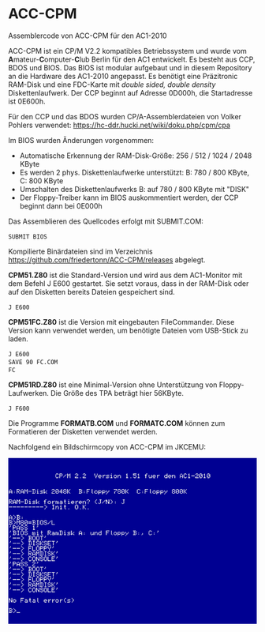 # ACC-CPM
Assemblercode von ACC-CPM für den AC1-2010

ACC-CPM ist ein CP/M V2.2 kompatibles Betriebssystem und wurde vom **A**mateur-**C**omputer-**C**lub Berlin für den AC1 entwickelt.
Es besteht aus CCP, BDOS und BIOS.
Das BIOS ist modular aufgebaut und in diesem Repository an die Hardware des AC1-2010 angepasst.
Es benötigt eine Präzitronic RAM-Disk und eine FDC-Karte mit *double sided, double density* Diskettenlaufwerk.
Der CCP beginnt auf Adresse 0D000h, die Startadresse ist 0E600h.

Für den CCP und das BDOS wurden CP/A-Assemblerdateien von Volker Pohlers verwendet:
https://hc-ddr.hucki.net/wiki/doku.php/cpm/cpa

Im BIOS wurden Änderungen vorgenommen:
- Automatische Erkennung der RAM-Disk-Größe: 256 / 512 / 1024 / 2048 KByte
- Es werden 2 phys. Diskettenlaufwerke unterstützt: B: 780 / 800 KByte, C: 800 KByte
- Umschalten des Diskettenlaufwerks B: auf 780 / 800 KByte mit "DISK"
- Der Floppy-Treiber kann im BIOS auskommentiert werden, der CCP beginnt dann bei 0E000h

Das Assemblieren des Quellcodes erfolgt mit SUBMIT.COM:
```
SUBMIT BIOS
```

Kompilierte Binärdateien sind im Verzeichnis https://github.com/friedertonn/ACC-CPM/releases abgelegt.

**CPM51.Z80** ist die Standard-Version und wird aus dem AC1-Monitor mit dem Befehl J E600 gestartet.
Sie setzt voraus, dass in der RAM-Disk oder auf den Disketten bereits Dateien gespeichert sind.
```
J E600
```

**CPM51FC.Z80** ist die Version mit eingebauten FileCommander. 
Diese Version kann verwendet werden, um benötigte Dateien vom USB-Stick zu laden. 
```
J E600
SAVE 90 FC.COM
FC
```

**CPM51RD.Z80** ist eine Minimal-Version ohne Unterstützung von Floppy-Laufwerken. Die Größe des TPA beträgt hier 56KByte.
```
J F600
```

Die Programme **FORMATB.COM** und **FORMATC.COM** können zum Formatieren der Disketten verwendet werden.

Nachfolgend ein Bildschirmcopy von ACC-CPM im JKCEMU:

![Bildschirmcopy von ACC-CPM](https://github.com/friedertonn/ACC-CPM/blob/main/Fotos/ACC-CPM.png?raw=true)
